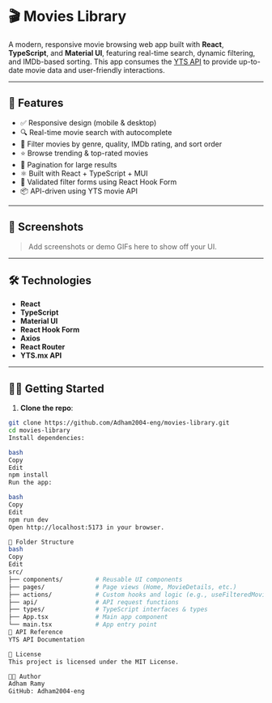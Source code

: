 # 🎬 Movies Library

A modern, responsive movie browsing web app built with **React**, **TypeScript**, and **Material UI**, featuring real-time search, dynamic filtering, and IMDb-based sorting. This app consumes the [YTS API](https://yts.mx/api) to provide up-to-date movie data and user-friendly interactions.

---

## 🚀 Features

- ✅ Responsive design (mobile & desktop)
- 🔍 Real-time movie search with autocomplete
- 🎯 Filter movies by genre, quality, IMDb rating, and sort order
- ⭐ Browse trending & top-rated movies
- 📄 Pagination for large results
- ⚛️ Built with React + TypeScript + MUI
- 🧾 Validated filter forms using React Hook Form
- 📦 API-driven using YTS movie API

---

## 📸 Screenshots

> Add screenshots or demo GIFs here to show off your UI.

---

## 🛠️ Technologies

- **React**
- **TypeScript**
- **Material UI**
- **React Hook Form**
- **Axios**
- **React Router**
- **YTS.mx API**

---

## 🧑‍💻 Getting Started

1. **Clone the repo**:

```bash
git clone https://github.com/Adham2004-eng/movies-library.git
cd movies-library
Install dependencies:

bash
Copy
Edit
npm install
Run the app:

bash
Copy
Edit
npm run dev
Open http://localhost:5173 in your browser.

📁 Folder Structure
bash
Copy
Edit
src/
├── components/         # Reusable UI components
├── pages/              # Page views (Home, MovieDetails, etc.)
├── actions/            # Custom hooks and logic (e.g., useFilteredMovies)
├── api/                # API request functions
├── types/              # TypeScript interfaces & types
├── App.tsx             # Main app component
└── main.tsx            # App entry point
🔗 API Reference
YTS API Documentation

📄 License
This project is licensed under the MIT License.

👨‍💻 Author
Adham Ramy
GitHub: Adham2004-eng


